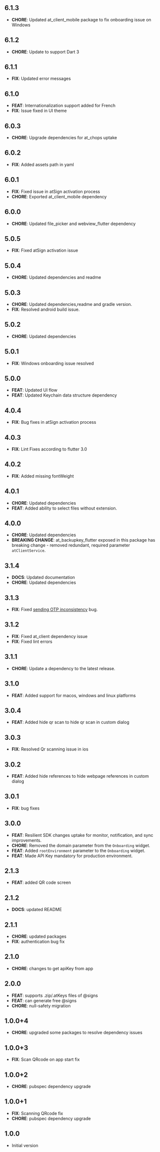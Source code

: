 ## 6.1.3
- **CHORE**: Updated at_client_mobile package to fix onboarding issue on Windows

## 6.1.2
- **CHORE**: Update to support Dart 3

## 6.1.1
- **FIX**: Updated error messages

## 6.1.0
- **FEAT**: Internationalization support added for French
- **FIX**: Issue fixed in UI theme

## 6.0.3
- **CHORE**: Upgrade dependencies for at_chops uptake

## 6.0.2
- **FIX**: Added assets path in yaml

## 6.0.1
- **FIX**: Fixed issue in atSign activation process
- **CHORE**: Exported at_client_mobile dependency

## 6.0.0
- **CHORE**: Updated file_picker and webview_flutter dependency

## 5.0.5
- **FIX**: Fixed atSign activation issue

## 5.0.4
- **CHORE**: Updated dependencies and readme

## 5.0.3
- **CHORE**: Updated dependencies,readme and gradle version.
- **FIX**: Resolved android build issue.

## 5.0.2
- **CHORE**: Updated dependencies

## 5.0.1
- **FIX**: Windows onboarding issue resolved

## 5.0.0
- **FEAT**: Updated UI flow
- **FEAT**: Updated Keychain data structure dependency

## 4.0.4
- **FIX**: Bug fixes in atSign activation process

## 4.0.3
- **FIX**: Lint Fixes according to flutter 3.0

## 4.0.2
- **FIX**: Added missing fontWeight

## 4.0.1
- **CHORE**: Updated dependencies
- **FEAT**: Added ability to select files without extension.

## 4.0.0
- **CHORE**: Updated dependencies
- **BREAKING CHANGE**: at_backupkey_flutter exposed in this package has breaking change - removed redundant, required parameter `atClientService`.

## 3.1.4
- **DOCS**: Updated documentation
- **CHORE**: Updated dependencies

## 3.1.3
- **FIX**: Fixed [sending OTP inconsistency](https://github.com/atsign-foundation/at_widgets/issues/236) bug.

## 3.1.2
- **FIX**: Fixed at_client dependency issue
- **FIX**: Fixed lint errors

## 3.1.1
- **CHORE**: Update a dependency to the latest release.

## 3.1.0
- **FEAT**: Added support for macos, windows and linux platforms

## 3.0.4
- **FEAT**: Added hide qr scan to hide qr scan in custom dialog

## 3.0.3
- **FIX**: Resolved Qr scanning issue in ios

## 3.0.2
- **FEAT**: Added hide references to hide webpage references in custom dialog

## 3.0.1
- **FIX**: bug fixes

## 3.0.0
- **FEAT**: Resilient SDK changes uptake for monitor, notification, and sync improvements.
- **CHORE**: Removed the domain parameter from the `Onboarding` widget.
- **FEAT**: Added `rootEnvironment` parameter to the `Onboarding` widget.
- **FEAT**: Made API Key mandatory for production environment.

## 2.1.3
- **FEAT**: added QR code screen

## 2.1.2
- **DOCS**: updated README

## 2.1.1
- **CHORE**: updated packages
- **FIX**: authentication bug fix

## 2.1.0
- **CHORE**: changes to get apiKey from app

## 2.0.0
- **FEAT**: supports .zip/.atKeys files of @signs
- **FEAT**: can generate free @signs
- **CHORE**: null-safety migration

## 1.0.0+4
- **CHORE**: upgraded some packages to resolve dependency issues

## 1.0.0+3
- **FIX**: Scan QRcode on app start fix

## 1.0.0+2
- **CHORE**: pubspec dependency upgrade

## 1.0.0+1
- **FIX**: Scanning QRcode fix
- **CHORE**: pubspec dependency upgrade

## 1.0.0
- Initial version
